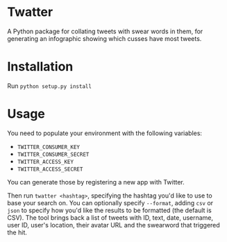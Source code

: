 # Twatter

A Python package for collating tweets with swear words in them, for generating
an infographic showing which cusses have most tweets.

# Installation

Run `python setup.py install`

# Usage

You need to populate your environment with the following variables:

- `TWITTER_CONSUMER_KEY`
- `TWITTER_CONSUMER_SECRET`
- `TWITTER_ACCESS_KEY`
- `TWITTER_ACCESS_SECRET`

You can generate those by registering a new app with Twitter.

Then run `twatter <hashtag>`, specifying the hashtag you'd like to use to base
your search on. You can optionally specify `--format`, adding `csv` or `json`
to specify how you'd like the results to be formatted (the default is CSV). The
tool brings back a list of tweets with ID, text, date, username, user ID,
user's location, their avatar URL and the swearword that triggered the hit.
